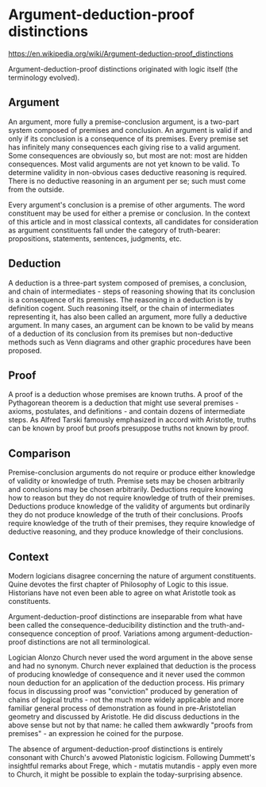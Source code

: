 # Argument-deduction-proof distinctions

https://en.wikipedia.org/wiki/Argument-deduction-proof_distinctions

Argument-deduction-proof distinctions originated with logic itself (the terminology evolved).

## Argument


An argument, more fully a premise-conclusion argument, is a two-part system composed of premises and conclusion. An argument is valid if and only if its conclusion is a consequence of its premises. Every premise set has infinitely many consequences each giving rise to a valid argument. Some consequences are obviously so, but most are not: most are hidden consequences. Most valid arguments are not yet known to be valid. To determine validity in non-obvious cases deductive reasoning is required. There is no deductive reasoning in an argument per se; such must come from the outside.

Every argument's conclusion is a premise of other arguments. The word constituent may be used for either a premise or conclusion. In the context of this article and in most classical contexts, all candidates for consideration as argument constituents fall under the category of truth-bearer: propositions, statements, sentences, judgments, etc.

## Deduction

A deduction is a three-part system composed of premises, a conclusion, and chain of intermediates - steps of reasoning showing that its conclusion is a consequence of its premises. The reasoning in a deduction is by definition cogent. Such reasoning itself, or the chain of intermediates representing it, has also been called an argument, more fully a deductive argument. In many cases, an argument can be known to be valid by means of a deduction of its conclusion from its premises but non-deductive methods such as Venn diagrams and other graphic procedures have been proposed.

## Proof

A proof is a deduction whose premises are known truths. A proof of the Pythagorean theorem is a deduction that might use several premises - axioms, postulates, and definitions - and contain dozens of intermediate steps. As Alfred Tarski famously emphasized in accord with Aristotle, truths can be known by proof but proofs presuppose truths not known by proof.

## Comparison

Premise-conclusion arguments do not require or produce either knowledge of validity or knowledge of truth. Premise sets may be chosen arbitrarily and conclusions may be chosen arbitrarily. Deductions require knowing how to reason but they do not require knowledge of truth of their premises. Deductions produce knowledge of the validity of arguments but ordinarily they do not produce knowledge of the truth of their conclusions. Proofs require knowledge of the truth of their premises, they require knowledge of deductive reasoning, and they produce knowledge of their conclusions.

## Context

Modern logicians disagree concerning the nature of argument constituents. Quine devotes the first chapter of Philosophy of Logic to this issue. Historians have not even been able to agree on what Aristotle took as constituents.


Argument-deduction-proof distinctions are inseparable from what have been called the consequence-deducibility distinction and the truth-and-consequence conception of proof. Variations among argument-deduction-proof distinctions are not all terminological.

Logician Alonzo Church never used the word argument in the above sense and had no synonym. Church never explained that deduction is the process of producing knowledge of consequence and it never used the common noun deduction for an application of the deduction process. His primary focus in discussing proof was "conviction" produced by generation of chains of logical truths - not the much more widely applicable and more familiar general process of demonstration as found in pre-Aristotelian geometry and discussed by Aristotle. He did discuss deductions in the above sense but not by that name: he called them awkwardly "proofs from premises" - an expression he coined for the purpose.

The absence of argument-deduction-proof distinctions is entirely consonant with Church's avowed Platonistic logicism. Following Dummett's insightful remarks about Frege, which - mutatis mutandis - apply even more to Church, it might be possible to explain the today-surprising absence.
